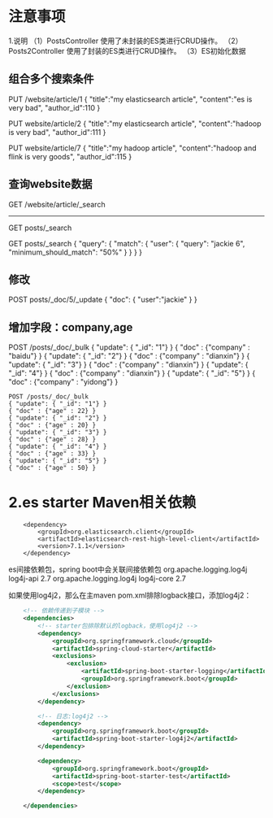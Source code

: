 

# 注意事项

1.说明
（1）PostsController 使用了未封装的ES类进行CRUD操作。
（2）Posts2Controller 使用了封装的ES类进行CRUD操作。
（3）ES初始化数据

##  组合多个搜索条件
PUT /website/article/1
{
  "title":"my elasticsearch article",
  "content":"es is very bad",
  "author_id":110
}

PUT website/article/2
{
  "title":"my elasticsearch article",
  "content":"hadoop is very bad",
  "author_id":111
}

PUT website/article/7
{
  "title":"my hadoop article",
  "content":"hadoop and flink is very goods",
  "author_id":115
}

## 查询website数据
GET /website/article/_search

----------------------------
GET posts/_search

GET posts/_search
{
  "query": {
    "match": {
      "user": {
        "query": "jackie 6",
        "minimum_should_match": "50%"
      }
    }
  }
}

## 修改
POST posts/_doc/5/_update
{
  "doc": {
    "user":"jackie"
  }
}

## 增加字段：company,age
POST /posts/_doc/_bulk
{ "update": { "_id": "1"} }
{ "doc" : {"company" : "baidu"} }
{ "update": { "_id": "2"} }
{ "doc" : {"company" : "dianxin"} }
{ "update": { "_id": "3"} }
{ "doc" : {"company" : "dianxin"} }
{ "update": { "_id": "4"} }
{ "doc" : {"company" : "dianxin"} }
{ "update": { "_id": "5"} }
{ "doc" : {"company" : "yidong"} }

```
POST /posts/_doc/_bulk
{ "update": { "_id": "1"} }
{ "doc" : {"age" : 22} }
{ "update": { "_id": "2"} }
{ "doc" : {"age" : 20} }
{ "update": { "_id": "3"} }
{ "doc" : {"age" : 28} }
{ "update": { "_id": "4"} }
{ "doc" : {"age" : 33} }
{ "update": { "_id": "5"} }
{ "doc" : {"age" : 50} }
```

# 2.es starter Maven相关依赖

        <dependency>
            <groupId>org.elasticsearch.client</groupId>
            <artifactId>elasticsearch-rest-high-level-client</artifactId>
            <version>7.1.1</version>
        </dependency>
es间接依赖包，spring boot中会关联间接依赖包
		<dependency>
			<groupId>org.apache.logging.log4j</groupId>
			<artifactId>log4j-api</artifactId>
			<version>2.7</version>
		</dependency>
		<dependency>
			<groupId>org.apache.logging.log4j</groupId>
			<artifactId>log4j-core</artifactId>
			<version>2.7</version>
		</dependency>

如果使用log4j2，那么在主maven pom.xml排除logback接口，添加log4j2：

```xml
    <!-- 依赖传递到子模块 -->
    <dependencies>
        <!-- starter包排除默认的logback，使用log4j2 -->
        <dependency>
            <groupId>org.springframework.cloud</groupId>
            <artifactId>spring-cloud-starter</artifactId>
            <exclusions>
                <exclusion>
                    <artifactId>spring-boot-starter-logging</artifactId>
                    <groupId>org.springframework.boot</groupId>
                </exclusion>
            </exclusions>
        </dependency>

        <!-- 日志:log4j2 -->
        <dependency>
            <groupId>org.springframework.boot</groupId>
            <artifactId>spring-boot-starter-log4j2</artifactId>
        </dependency>

        <dependency>
            <groupId>org.springframework.boot</groupId>
            <artifactId>spring-boot-starter-test</artifactId>
            <scope>test</scope>
        </dependency>

    </dependencies>
```


